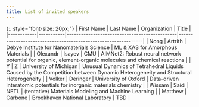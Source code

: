 ```yaml
---
title: List of invited speakers
---
```


<!-- <iframe src="https://docs.google.com/spreadsheets/d/e/2PACX-1vTrhhWHA_ABIXI9XUOInY707Ls0c3oyeeg10bwTu-_EKoEtuNK6YgCNBck7b-EjLquIJRyN56FkUlFT/pubhtml?widget=false&amp;headers=false;chrome=false" width="100%" style="height: 100vh;" frameborder="0" marginheight="0" marginwidth="0"></iframe> 

<iframe src="https://docs.google.com/spreadsheets/d/e/2PACX-1vTrhhWHA_ABIXI9XUOInY707Ls0c3oyeeg10bwTu-_EKoEtuNK6YgCNBck7b-EjLquIJRyN56FkUlFT/pubhtml?widget=true&amp;chrome=false&amp;headers=false" width="100%" height=1000px></iframe> -->

{:. style="font-size: 20px;"}
| First Name | Last Name | Organization                                  | Title                                                         |
|------------|-----------|----------------------------------------------|---------------------------------------------------------------|
| Nong       | Artrith   | Debye Institute for Nanomaterials Science   | ML & XAS for Amorphous Materials                               |
| Olexandr   | Isayev    | CMU                                          | AIMNet2: Robust neural network potential for organic, element-organic molecules and chemical reactions |
| Y          | Z         | University of Michigan                       | Unusual Dynamics of Tetrahedral Liquids Caused by the Competition between Dynamic Heterogeneity and Structural Heterogeneity |
| Volker     | Deringer   | University of Oxford                         | Data-driven interatomic potentials for inorganic materials chemistry |
| Wissam     | Saidi     | NETL                                         | (tentative) Materials Modeling and Machine Learning            |
| Matthew    | Carbone   | Brookhaven National Laboratory               | TBD                                                           |
